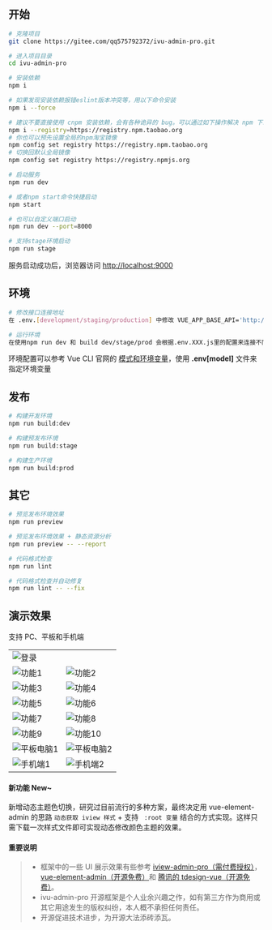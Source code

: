 ## 开始

```bash
# 克隆项目
git clone https://gitee.com/qq575792372/ivu-admin-pro.git

# 进入项目目录
cd ivu-admin-pro

# 安装依赖
npm i

# 如果发现安装依赖报错eslint版本冲突等，用以下命令安装
npm i --force

# 建议不要直接使用 cnpm 安装依赖，会有各种诡异的 bug。可以通过如下操作解决 npm 下载速度慢的问题
npm i --registry=https://registry.npm.taobao.org
# 你也可以预先设置全局的npm淘宝镜像
npm config set registry https://registry.npm.taobao.org
# 切换回默认全局镜像
npm config set registry https://registry.npmjs.org

# 启动服务
npm run dev

# 或者npm start命令快捷启动
npm start

# 也可以自定义端口启动
npm run dev --port=8000

# 支持stage环境启动
npm run stage
```

服务启动成功后，浏览器访问 [http://localhost:9000](http://localhost:9000)

## 环境

```bash
# 修改接口连接地址
在 .env.[development/staging/production] 中修改 VUE_APP_BASE_API='http://接口地址'

# 运行环境
在使用npm run dev 和 build dev/stage/prod 会根据.env.XXX.js里的配置来连接不同环境的接口地址
```

环境配置可以参考 Vue CLI 官网的 [模式和环境变量](https://cli.vuejs.org/zh/guide/mode-and-env.html)，使用 **.env[model]** 文件来指定环境变量

## 发布

```bash
# 构建开发环境
npm run build:dev

# 构建预发布环境
npm run build:stage

# 构建生产环境
npm run build:prod
```

## 其它

```bash
# 预览发布环境效果
npm run preview

# 预览发布环境效果 + 静态资源分析
npm run preview -- --report

# 代码格式检查
npm run lint

# 代码格式检查并自动修复
npm run lint -- --fix
```

## 演示效果

支持 PC、平板和手机端

<table>
    <tr>
        <td colspan="2"><img alt="登录" src="https://gitee.com/qq575792372/images/raw/master/ivu-admin-pro/login.png"/></td>
    </tr>
    <tr>
        <td><img alt="功能1" src="https://gitee.com/qq575792372/images/raw/master/ivu-admin-pro/1.png"/></td>
        <td><img alt="功能2" src="https://gitee.com/qq575792372/images/raw/master/ivu-admin-pro/2.png"/></td>
    </tr>
    <tr>
        <td><img alt="功能3" src="https://gitee.com/qq575792372/images/raw/master/ivu-admin-pro/3.png"/></td>
        <td><img alt="功能4" src="https://gitee.com/qq575792372/images/raw/master/ivu-admin-pro/4.png"/></td>
    </tr>
     <tr>
        <td><img alt="功能5" src="https://gitee.com/qq575792372/images/raw/master/ivu-admin-pro/5.png"/></td>
        <td><img alt="功能6" src="https://gitee.com/qq575792372/images/raw/master/ivu-admin-pro/6.png"/></td>
    </tr>
     <tr>
        <td><img alt="功能7" src="https://gitee.com/qq575792372/images/raw/master/ivu-admin-pro/7.png"/></td>
        <td><img alt="功能8" src="https://gitee.com/qq575792372/images/raw/master/ivu-admin-pro/8.png"/></td>
    </tr>
     <tr>
        <td><img alt="功能9" src="https://gitee.com/qq575792372/images/raw/master/ivu-admin-pro/9.png"/></td>
        <td><img alt="功能10" src="https://gitee.com/qq575792372/images/raw/master/ivu-admin-pro/10.png"/></td>
    </tr>
     <tr>
        <td><img alt="平板电脑1" src="https://gitee.com/qq575792372/images/raw/master/ivu-admin-pro/pad-1.png"/></td>
        <td><img alt="平板电脑2" src="https://gitee.com/qq575792372/images/raw/master/ivu-admin-pro/pad-2.png"/></td>
    </tr>
     <tr>
        <td><img alt="手机端1" src="https://gitee.com/qq575792372/images/raw/master/ivu-admin-pro/mobile-1.png"/></td>
        <td><img alt="手机端2" src="https://gitee.com/qq575792372/images/raw/master/ivu-admin-pro/mobile-2.png"/></td>
    </tr>
</table>

#### 新功能 New~

新增动态主题色切换，研究过目前流行的多种方案，最终决定用 vue-element-admin 的思路 `动态获取 iview 样式` + 支持 ` :root 变量` 结合的方式实现。这样只需下载一次样式文件即可实现动态修改颜色主题的效果。

#### 重要说明

> - 框架中的一些 UI 展示效果有些参考 [iview-admin-pro（需付费授权）](https://pro.iviewui.com/admin-pro/introduce)，[vue-element-admin（开源免费）](https://panjiachen.gitee.io/vue-element-admin-site/zh/guide/)和 [腾讯的 tdesign-vue（开源免费）](https://tdesign.tencent.com/starter/)。
> - ivu-admin-pro 开源框架是个人业余兴趣之作，如有第三方作为商用或其它用途发生的版权纠纷，本人概不承担任何责任。
> - 开源促进技术进步，为开源大法添砖添瓦。
